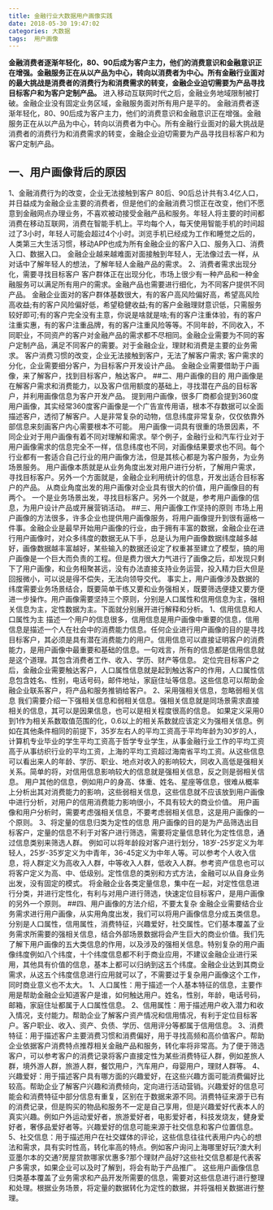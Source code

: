 ```yaml
---
title: 金融行业大数据用户画像实践
date: 2018-05-30 19:47:02
categories: 大数据
tags:  用户画像
---
```

**金融消费者逐渐年轻化，80、90后成为客户主力，他们的消费意识和金融意识正在增强。金融服务正在从以产品为中心，转向以消费者为中心。所有金融行业面对的最大挑战是消费者的消费行为和消费需求的转变，金融企业迫切需要为产品寻找目标客户和为客户定制产品。**
进入移动互联网时代之后，金融业务地域限制被打破。金融企业没有固定业务区域，金融服务面对所有用户是平的。
金融消费者逐渐年轻化，80、90后成为客户主力，他们的消费意识和金融意识正在增强。金融服务正在从以产品为中心，转向以消费者为中心。所有金融行业面对的最大挑战是消费者的消费行为和消费需求的转变，金融企业迫切需要为产品寻找目标客户和为客户定制产品。

## 一、用户画像背后的原因
1、金融消费行为的改变，企业无法接触到客户
80后、90后总计共有3.4亿人口，并日益成为金融企业主要的消费者，但是他们的金融消费习惯正在改变，他们不愿意到金融网点办理业务，不喜欢被动接受金融产品和服务。年轻人将主要的时间都消费在移动互联网，消费在智能手机上。平均每个人，每天使用智能手机的时间超过了3小时，年轻人可能会超过4个小时。浏览手机已经成为工作和睡觉之后的，人类第三大生活习惯，移动APP也成为所有金融企业的客户入口、服务入口、消费入口、数据入口。
金融企业越来越难面对面接触到年轻人，无法像过去一样，从对话中了解年轻人的想法，了解年轻人金融产品的需求。
2、消费者需求出现分化，需要寻找目标客户
客户群体正在出现分化，市场上很少有一种产品和一种金融服务可以满足所有用户的需求。金融产品也需要进行细化，为不同客户提供不同产品。
金融企业面对的客户群体基数很大，有的客户高风险偏好高，希望高风险高收益;有的客户风险偏好低，希望稳健收益;有的客户金融理财意识低，只需服务较好即可;有的客户完全没有主意，你说是啥就是啥;有的客户注重体验，有的客户注重实惠，有的客户注重品牌，有的客户注重风险等等。不同年龄，不同收入，不同职业，不同资产的客户对金融产品的需求都不尽相同。金融企业需要为不同的客户定制产品，满足不同客户的需要。对于金融企业，理财和消费是主要的业务需求。
客户消费习惯的改变，企业无法接触到客户，无法了解客户需求;
客户需求的分化，企业需要细分客户，为目标客户开发设计产品。
金融企业需要借助于户画像，来了解客户，找到目标客户，触达客户。
##二、用户画像的目的
用户画像是在解客户需求和消费能力，以及客户信用额度的基础上，寻找潜在产品的目标客户，并利用画像信息为客户开发产品。
提到用户画像，很多厂商都会提到360度用户画像，其实经常360度客户画像是一个广告宣传用语，根本不存数据可以全面描述客户，透彻了解客户。人是非常复杂的动物，信息纬度非常复杂，仅仅依靠外部信息来刻画客户内心需要根本不可能。
用户画像一词具有很重的场景因素，不同企业对于用户画像有着不同对理解和需求。举个例子，金融行业和汽车行业对于用户画像需求的信息完全不一样，信息纬度也不同，对画像结果要求也不同。每个行业都有一套适合自己行业的用户画像方法，但是其核心都是为客户服务，为业务场景服务。
用户画像本质就是从业务角度出发对用户进行分析，了解用户需求，寻找目标客户。另外一个方面就是，金融企业利用统计的信息，开发出适合目标客户的产品。
从商业角度出发的用户画像对企业具有很大的价值，用户画像目的有两个。
一个是业务场景出发，寻找目标客户。另外一个就是，参考用户画像的信息，为用户设计产品或开展营销活动。
##三、用户画像工作坚持的原则
市场上用户画像的方法很多，许多企业也提供用户画像服务，将用户画像提升到很有逼格一件事。金融企业是最早开始用户画像的行业，由于拥有丰富的数据，金融企业在进行用户画像时，对众多纬度的数据无从下手，总是认为用户画像数据纬度越多越好，画像数据越丰富越好，某些输入的数据还设定了权重甚至建立了模型，搞的用户画像是一个巨大而负责的工程。但是费力很大力气进行了画像之后，却发现只剩下了用户画像，和业务相聚甚远，没有办法直接支持业务运营，投入精力巨大但是回报微小，可以说是得不偿失，无法向领导交代。
事实上，用户画像涉及数据的纬度需要业务场景结合，既要简单干练又要和业务强相关，既要筛选便捷又要方便进一步操作。用户画像需要坚持三个原则，分别是人口属性和信用信息为主，强相关信息为主，定性数据为主。下面就分别展开进行解释和分析。
1、信用信息和人口属性为主
描述一个用户的信息很多，信用信息是用户画像中重要的信息，信用信息是描述一个人在社会中的消费能力信息。任何企业进行用户画像的目的是寻找目标客户，其必须是具有潜在消费能力的用户。信用信息可以直接证明客户的消费能力，是用户画像中最重要和基础的信息。一句戏言，所有的信息都是信用信息就是这个道理。其包含消费者工作、收入、学历、财产等信息。
定位完目标客户之后，金融企业需要触达客户，人口属性信息就是起到触达客户的作用，人口属性信息包含姓名、性别，电话号码，邮件地址，家庭住址等信息。这些信息可以帮助金融企业联系客户，将产品和服务推销给客户。
2、采用强相关信息，忽略弱相关信息
我们需要介绍一下强相关信息和弱相关信息。强相关信息就是同场景需求直接相关的信息，其可以是因果信息，也可以是相关程度很高的信息。
如果定义采用0到1作为相关系数取值范围的化，0.6以上的相关系数就应该定义为强相关信息。例如在其他条件相同的前提下，35岁左右人的平均工资高于平均年龄为30岁的人，计算机专业毕业的学生平均工资高于哲学专业学生，从事金融行业工作的平均工资高于从事纺织行业的平均工资，上海的平均工资超过海南省平均工资。从这些信息可以看出来人的年龄、学历、职业、地点对收入的影响较大，同收入高低是强相关关系。简单的将，对信用信息影响较大的信息就是强相关信息，反之则是弱相关信息。
用户其他的信息，例如用户的身高、体重、姓名、星座等信息，很难从概率上分析出其对消费能力的影响，这些弱相关信息，这些信息就不应该放到用户画像中进行分析，对用户的信用消费能力影响很小，不具有较大的商业价值。
用户画像和用户分析时，需要考虑强相关信息，不要考虑弱相关信息，这是用户画像的一个原则。
3、将定量的信息归类为定性的信息
用户画像的目的是为产品筛选出目标客户，定量的信息不利于对客户进行筛选，需要将定量信息转化为定性信息，通过信息类别来筛选人群。
例如可以将年龄段对客户进行划分，18岁-25岁定义为年轻人，25岁-35岁定义为中青年，36-45定义为中年人等。可以参考个人收入信息，将人群定义为高收入人群，中等收入人群，低收入人群。参考资产信息也可以将客户定义为高、中、低级别。定性信息的类别和方式方法，金融可以从自身业务出发，没有固定的模式。
将金融企业各类定量信息，集中在一起，对定性信息进行分类，并进行定性化，有利与对用户进行筛选，快速定位目标客户，是用户画像的另外一个原则。
##四、用户画像的方法介绍，不要太复杂
金融企业需要结合业务需求进行用户画像，从实用角度出发，我们可以将用户画像信息分成五类信息。分别是人口属性，信用属性，消费特征，兴趣爱好，社交属性。它们基本覆盖了业务需求所需要的强相关信息，结合外部场景数据将会产生巨大的商业价值。我们先了解下用户画像的五大类信息的作用，以及涉及的强相关信息。特别复杂的用户画像纬度例如八个纬度，十个纬度信息都不利于商业应用，不建议金融企业进行采用，其他具有价值的信息，基本上都可以归纳到这五个纬度。金融企业达到其商业需求，从这五个纬度信息进行应用就可以了，不需要过于复杂用户画像这个工作，同时商业意义也不太大。
1、人口属性：用于描述一个人基本特征的信息，主要作用是帮助金融企业知道客户是谁，如何触达用户。姓名，性别，年龄，电话号码，邮箱，家庭住址都属于人口属性信息。
2、信用属性：用于描述用户收入潜力和收入情况，支付能力。帮助企业了解客户资产情况和信用情况，有利于定位目标客户。客户职业、收入、资产、负债、学历、信用评分等都属于信用信息。
3、消费特征：用于描述客户主要消费习惯和消费偏好，用于寻找高频和高价值客户。帮助企业依据客户消费特点推荐相关金融产品和服务，转化率将非常高。为了便于筛选客户，可以参考客户的消费记录将客户直接定性为某些消费特征人群，例如差旅人群，境外游人群，旅游人群，餐饮用户，汽车用户，母婴用户，理财人群等。
4、兴趣爱好：用于描述客户具有哪方面的兴趣爱好，在这些兴趣方面可能消费偏好比较高。帮助企业了解客户兴趣和消费倾向，定向进行活动营销。兴趣爱好的信息可能会和消费特征中部分信息有重复，区别在于数据来源不同。消费特征来源于已有的消费记录，但是购买的物品和服务不一定是自己享用，但是兴趣爱好代表本人的真实兴趣。例如户外运动爱好者，旅游爱好者，电影爱好者，科技发烧友，健身爱好者，奢侈品爱好者等。兴趣爱好的信息可能来源于社交信息和客户位置信息。
5、社交信息：用于描述用户在社交媒体的评论，这些信息往往代表用户内心的想法和需求，具有实时性高，转化率高的特点。例如客户询问上海哪里好玩?澳大利亚墨尔本的交通?房屋贷款哪家优惠多?那个理财产品好?这些社交信息都是代表客户多需求，如果企业可以及时了解到，将会有助于产品推广。
这些用户画像信息归类基本覆盖了业务需求和产品开发所需要的信息，需要对这些信息进行进行整理和处理。根据业务场景，将定量的数据转化为定性的数据，并将强相关数据进行整理。